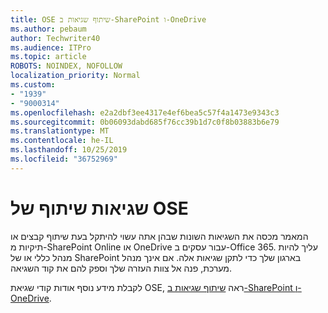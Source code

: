 ```yaml
---
title: OSE שיתוף שגיאות ב-SharePoint ו-OneDrive
ms.author: pebaum
author: Techwriter40
ms.audience: ITPro
ms.topic: article
ROBOTS: NOINDEX, NOFOLLOW
localization_priority: Normal
ms.custom:
- "1939"
- "9000314"
ms.openlocfilehash: e2a2dbf3ee4317e4ef6bea5c57f4a1473e9343c3
ms.sourcegitcommit: 0b06093dabd685f76cc39b1d7c0f8b03883b6e79
ms.translationtype: MT
ms.contentlocale: he-IL
ms.lasthandoff: 10/25/2019
ms.locfileid: "36752969"
---
```

# <a name="ose-sharing-errors"></a>שגיאות שיתוף של OSE

המאמר מכסה את השגיאות השונות שבהן אתה עשוי להיתקל בעת שיתוף קבצים או תיקיות מ-SharePoint Online או OneDrive עבור עסקים ב-Office 365. עליך להיות מנהל כללי או של SharePoint בארגון שלך כדי לתקן שגיאות אלה. אם אינך מנהל מערכת, פנה אל צוות העזרה שלך וספק להם את קוד השגיאה.

לקבלת מידע נוסף אודות קודי שגיאת OSE, ראה [שיתוף שגיאות ב-SharePoint ו-OneDrive](https://docs.microsoft.com/sharepoint/sharepoint-onedrive-error-message).
